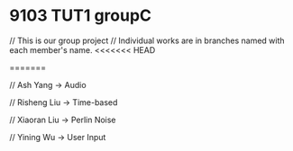 # 9103 TUT1 groupC

// This is our group project
// Individual works are in branches named with each member's name.
<<<<<<< HEAD

=======

// Ash Yang -> Audio

// Risheng Liu -> Time-based

// Xiaoran Liu -> Perlin Noise

// Yining Wu -> User Input
